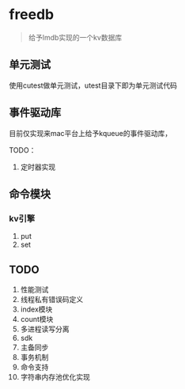 # freedb
> 给予lmdb实现的一个kv数据库

## 


## 单元测试
使用cutest做单元测试，utest目录下即为单元测试代码

## 事件驱动库
目前仅实现来mac平台上给予kqueue的事件驱动库，

TODO：
1. 定时器实现

## 命令模块

### kv引擎
1. put
2. set

## TODO
1. 性能测试
2. 线程私有错误码定义
3. index模块
4. count模块
5. 多进程读写分离
6. sdk
8. 主备同步
9. 事务机制
10. 命令支持
11. 字符串内存池优化实现
